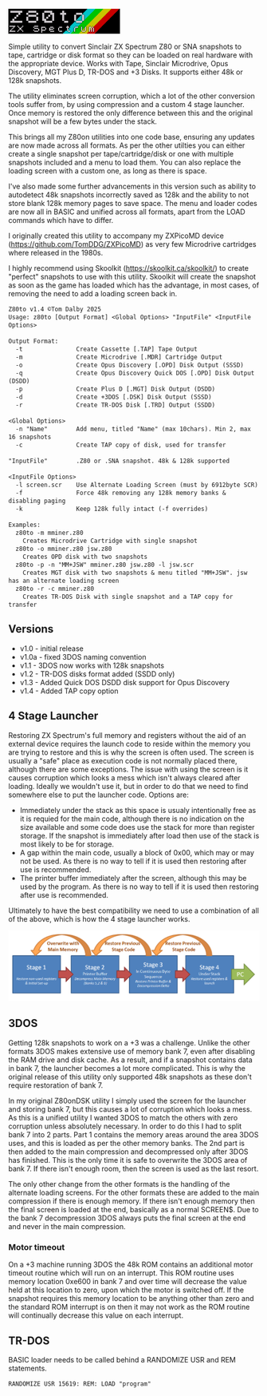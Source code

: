 ![image](./images/Z80logo_x2.png "Z80to")

Simple utility to convert Sinclair ZX Spectrum Z80 or SNA snapshots to tape, cartridge or disk format so they can be loaded on real hardware with the appropriate device. Works with Tape, Sinclair Microdrive, Opus Discovery, MGT Plus D, TR-DOS and +3 Disks. It supports either 48k or 128k snapshots.

The utility eliminates screen corruption, which a lot of the other conversion tools suffer from, by using compression and a custom 4 stage launcher. Once memory is restored the only difference between this and the original snapshot will be a few bytes under the stack.

This brings all my Z80on utilities into one code base, ensuring any updates are now made across all formats. As per the other utilties you can either create a single snapshot per tape/cartridge/disk or one with multiple snapshots included and a menu to load them. You can also replace the loading screen with a custom one, as long as there is space.

I've also made some further advancements in this version such as ability to autodetect 48k snapshots incorrectly saved as 128k and the ability to not store blank 128k memory pages to save space. The menu and loader codes are now all in BASIC and unified across all formats, apart from the LOAD commands which have to differ.

I originally created this utility to accompany my ZXPicoMD device (https://github.com/TomDDG/ZXPicoMD) as very few Microdrive cartridges where released in the 1980s.

I highly recommend using Skoolkit (https://skoolkit.ca/skoolkit/) to create "perfect" snapshots to use with this utility. Skoolkit will create the snapshot as soon as the game has loaded which has the advantage, in most cases, of removing the need to add a loading screen back in.

```
Z80to v1.4 ©Tom Dalby 2025
Usage: z80to [Output Format] <Global Options> "InputFile" <InputFile Options>

Output Format:
  -t               Create Cassette [.TAP] Tape Output
  -m               Create Microdrive [.MDR] Cartridge Output
  -o               Create Opus Discovery [.OPD] Disk Output (SSSD)
  -q               Create Opus Discovery Quick DOS [.OPD] Disk Output (DSDD)
  -p               Create Plus D [.MGT] Disk Output (DSDD)
  -d               Create +3DOS [.DSK] Disk Output (SSSD)
  -r               Create TR-DOS Disk [.TRD] Output (SSDD)

<Global Options>
  -n "Name"        Add menu, titled "Name" (max 10chars). Min 2, max 16 snapshots
  -c               Create TAP copy of disk, used for transfer

"InputFile"        .Z80 or .SNA snapshot. 48k & 128k supported

<InputFile Options>
  -l screen.scr    Use Alternate Loading Screen (must by 6912byte SCR)
  -f               Force 48k removing any 128k memory banks & disabling paging
  -k               Keep 128k fully intact (-f overrides)

Examples:
  z80to -m mminer.z80
    Creates Microdrive Cartridge with single snapshot
  z80to -o mminer.z80 jsw.z80
    Creates OPD disk with two snapshots
  z80to -p -n "MM+JSW" mminer.z80 jsw.z80 -l jsw.scr
    Creates MGT disk with two snapshots & menu titled "MM+JSW". jsw has an alternate loading screen
  z80to -r -c mminer.z80
    Creates TR-DOS Disk with single snapshot and a TAP copy for transfer
```
## Versions
- v1.0 - initial release
- v1.0a - fixed 3DOS naming convention
- v1.1 - 3DOS now works with 128k snapshots
- v1.2 - TR-DOS disks format added (SSDD only)
- v1.3 - Added Quick DOS DSDD disk support for Opus Discovery
- v1.4 - Added TAP copy option

## 4 Stage Launcher

Restoring ZX Spectrum's full memory and registers without the aid of an external device requires the launch code to reside within the memory you are trying to restore and this is why the screen is often used. The screen is usually a "safe" place as execution code is not normally placed there, although there are some exceptions. The issue with using the screen is it causes corruption which looks a mess which isn't always cleared after loading. Ideally we wouldn't use it, but in order to do that we need to find somewhere else to put the launcher code. Options are:
- Immediately under the stack as this space is usualy intentionally free as it is requied for the main code, although there is no indication on the size available and some code does use the stack for more than register storage. If the snapshot is immediately after load then use of the stack is most likely to be for storage.
- A gap within the main code, usually a block of 0x00, which may or may not be used. As there is no way to tell if it is used then restoring after use is recommended.
- The printer buffer immediately after the screen, although this may be used by the program. As there is no way to tell if it is used then restoring after use is recommended.

Ultimately to have the best compatibility we need to use a combination of all of the above, which is how the 4 stage launcher works.

![image](./images/4stages.png "4 Stage Launcher")

## 3DOS
Getting 128k snapshots to work on a +3 was a challenge. Unlike the other formats 3DOS makes extensive use of memory bank 7, even after disabling the RAM drive and disk cache. As a result, and if a snapshot contains data in bank 7, the launcher becomes a lot more complicated. This is why the original release of this utility only supported 48k snapshots as these don't require restoration of bank 7. 

In my original Z80onDSK utility I simply used the screen for the launcher and storing bank 7, but this causes a lot of corruption which looks a mess. As this is a unified utility I wanted 3DOS to match the others with zero corruption unless absolutely necessary. In order to do this I had to split bank 7 into 2 parts. Part 1 contains the memory areas around the area 3DOS uses, and this is loaded as per the other memory banks. The 2nd part is then added to the main compression and decompressed only after 3DOS has finished. This is the only time it is safe to overwrite the 3DOS area of bank 7. If there isn't enough room, then the screen is used as the last resort.

The only other change from the other formats is the handling of the alternate loading screens. For the other formats these are added to the main compression if there is enough memory. If there isn't enough memory then the final screen is loaded at the end, basically as a normal SCREEN$. Due to the bank 7 decompression 3DOS always puts the final screen at the end and never in the main compression.

### Motor timeout
On a +3 machine running 3DOS the 48k ROM contains an additional motor timeout routine which will run on an interrupt. This ROM routine uses memory location 0xe600 in bank 7 and over time will decrease the value held at this location to zero, upon which the motor is switched off. If the snapshot requires this memory location to be anything other than zero and the standard ROM interrupt is on then it may not work as the ROM routine will continually decrease this value on each interrupt.

## TR-DOS
BASIC loader needs to be called behind a RANDOMIZE USR and REM statements.

````
RANDOMIZE USR 15619: REM: LOAD "program"
````

